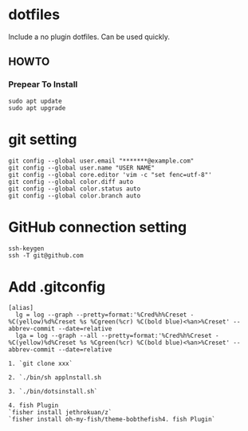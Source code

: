 dotfiles
===============

Include a no plugin dotfiles.
Can be used quickly.

## HOWTO ##

### Prepear To Install
```
sudo apt update
sudo apt upgrade
```

# git setting
```
git config --global user.email "*******@example.com"
git config --global user.name "USER NAME"
git config --global core.editor 'vim -c "set fenc=utf-8"'  
git config --global color.diff auto 
git config --global color.status auto
git config --global color.branch auto
```


# GitHub connection setting
```
ssh-keygen
ssh -T git@github.com
```

# Add .gitconfig
```
[alias]
  lg = log --graph --pretty=format:'%Cred%h%Creset -%C(yellow)%d%Creset %s %Cgreen(%cr) %C(bold blue)<%an>%Creset' --abbrev-commit --date=relative
  lga = log --graph --all --pretty=format:'%Cred%h%Creset -%C(yellow)%d%Creset %s %Cgreen(%cr) %C(bold blue)<%an>%Creset' --abbrev-commit --date=relative
```

```
1. `git clone xxx`

2. `./bin/sh applnstall.sh

3. `./bin/dotsinstall.sh`

4. fish Plugin
`fisher install jethrokuan/z`
`fisher install oh-my-fish/theme-bobthefish4. fish Plugin`
```
